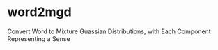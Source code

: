 # word2mgd
Convert Word to Mixture Guassian Distributions, with Each Component Representing a Sense
